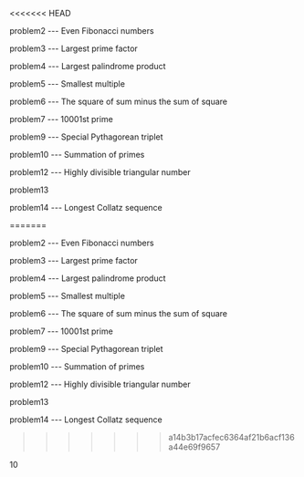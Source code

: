 <<<<<<< HEAD

problem2 --- Even Fibonacci numbers

problem3 --- Largest prime factor

problem4 --- Largest palindrome product

problem5 --- Smallest multiple

problem6 --- The square of sum minus the sum of square

problem7 --- 10001st prime

problem9 --- Special Pythagorean triplet

problem10 --- Summation of primes

problem12 --- Highly divisible triangular number

problem13

problem14 --- Longest Collatz sequence

=======

problem2 --- Even Fibonacci numbers

problem3 --- Largest prime factor

problem4 --- Largest palindrome product

problem5 --- Smallest multiple

problem6 --- The square of sum minus the sum of square

problem7 --- 10001st prime

problem9 --- Special Pythagorean triplet

problem10 --- Summation of primes

problem12 --- Highly divisible triangular number

problem13

problem14 --- Longest Collatz sequence

>>>>>>> a14b3b17acfec6364af21b6acf136a44e69f9657

10
